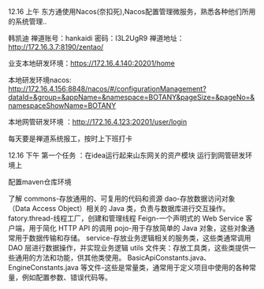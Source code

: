 12.16 上午
东方通使用Nacos(奈扣死),Nacos配置管理微服务，熟悉各种他们所用的系统管理..

韩凯迪
禅道账号：hankaidi 密码：I3L2UgR9
禅道地址：http://172.16.3.7:8190/zentao/

业支本地研发环境：https://172.16.4.140:20201/home

本地研发环境nacos:
http://172.16.4.156:8848/nacos/#/configurationManagement?dataId=&group=&appName=&namespace=BOTANY&pageSize=&pageNo=&namespaceShowName=BOTANY

本地网管研发环境 ：http://172.16.4.123:20201/user/login

每天要是禅道系统报工，按时上下班打卡

12.16 下午
第一个任务 ：在idea运行起来山东网关的资产模块 运行到网管研发环境上

配置maven仓库环境

了解
commons-存放通用的、可复用的代码和资源
dao-存放数据访问对象（Data Access Object）相关的 Java 类，负责与数据库进行交互操作。
fatory.thread-线程工厂，创建和管理线程
Feign-一个声明式的 Web Service 客户端，用于简化 HTTP API 的调用
pojo-用于存放简单的 Java 对象，这些对象通常用于数据传输和存储。
service-存放业务逻辑相关的服务类，这些类通常调用 DAO 层进行数据操作，并实现业务逻辑
utils 文件夹：存放工具类，这些类提供一些通用的方法和功能，供其他类使用。
BasicApiConstants.java、EngineConstants.java 等文件-这些是常量类，通常用于定义项目中使用的各种常量，例如配置参数、错误代码等。